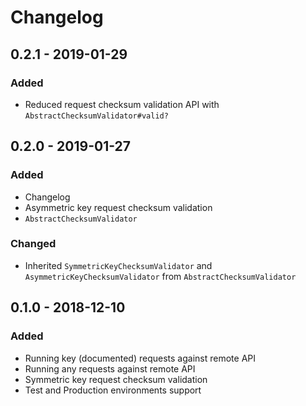 # Changelog

## 0.2.1 - 2019-01-29
### Added
- Reduced request checksum validation API with `AbstractChecksumValidator#valid?`

## 0.2.0 - 2019-01-27
### Added
- Changelog
- Asymmetric key request checksum validation
- `AbstractChecksumValidator`

### Changed
- Inherited `SymmetricKeyChecksumValidator` and `AsymmetricKeyChecksumValidator` from `AbstractChecksumValidator`

## 0.1.0 - 2018-12-10
### Added
- Running key (documented) requests against remote API
- Running any requests against remote API
- Symmetric key request checksum validation
- Test and Production environments support